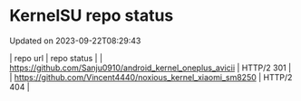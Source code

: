# KernelSU repo status

Updated on 2023-09-22T08:29:43

| repo url | repo status |
| https://github.com/Sanju0910/android_kernel_oneplus_avicii |  HTTP/2 301  |
| https://github.com/Vincent4440/noxious_kernel_xiaomi_sm8250 |  HTTP/2 404  |

